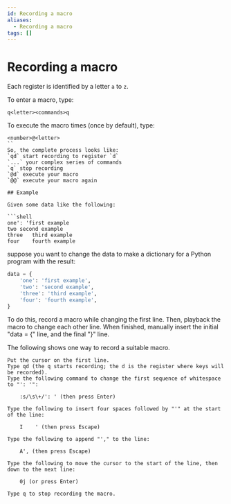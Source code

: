 ```yaml
---
id: Recording a macro
aliases:
  - Recording a macro
tags: []
---
```


# Recording a macro

Each register is identified by a letter `a` to `z`.

To enter a macro, type:

```vim
q<letter><commands>q
```

To execute the macro <number> times (once by default), type:

```vim
<number>@<letter>
``
So, the complete process looks like:
`qd` start recording to register `d`
`...` your complex series of commands
`q` stop recording
`@d` execute your macro
`@@` execute your macro again

## Example

Given some data like the following:

```shell
one': 'first example
two	second example
three	third example
four	fourth example
```

suppose you want to change the data to make a dictionary for a Python program
with the result:

```python
data = {
    'one': 'first example',
    'two': 'second example',
    'three': 'third example',
    'four': 'fourth example',
}
```

To do this, record a macro while changing the first line. Then, playback the
macro to change each other line. When finished, manually insert the initial
"data = {" line, and the final "}" line.

The following shows one way to record a suitable macro.

    Put the cursor on the first line.
    Type qd (the q starts recording; the d is the register where keys will be recorded).
    Type the following command to change the first sequence of whitespace to "': '":

        :s/\s\+/': ' (then press Enter)

    Type the following to insert four spaces followed by "'" at the start of the line:

        I    ' (then press Escape)

    Type the following to append "'," to the line:

        A', (then press Escape)

    Type the following to move the cursor to the start of the line, then down to the next line:

        0j (or press Enter)

    Type q to stop recording the macro.
